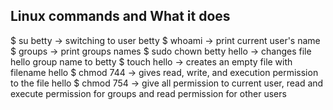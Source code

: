 ## Linux commands and What it does
$ su betty -> switching to user betty
$ whoami -> print current user's name
$ groups -> print groups names
$ sudo chown betty hello -> changes file hello group name to betty
$ touch hello -> creates an empty file with filename hello
$ chmod 744 -> gives read, write, and execution permission to the file hello
$ chmod 754 -> give all permission to current user, read and execute permission for groups and read permission for other users
